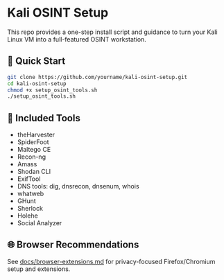 # Kali OSINT Setup

This repo provides a one-step install script and guidance to turn your Kali Linux VM into a full-featured OSINT workstation.

## 🚀 Quick Start

```bash
git clone https://github.com/yourname/kali-osint-setup.git
cd kali-osint-setup
chmod +x setup_osint_tools.sh
./setup_osint_tools.sh
```

## 🧰 Included Tools

- theHarvester
- SpiderFoot
- Maltego CE
- Recon-ng
- Amass
- Shodan CLI
- ExifTool
- DNS tools: dig, dnsrecon, dnsenum, whois
- whatweb
- GHunt
- Sherlock
- Holehe
- Social Analyzer

## 🌐 Browser Recommendations

See [docs/browser-extensions.md](docs/browser-extensions.md) for privacy-focused Firefox/Chromium setup and extensions.
